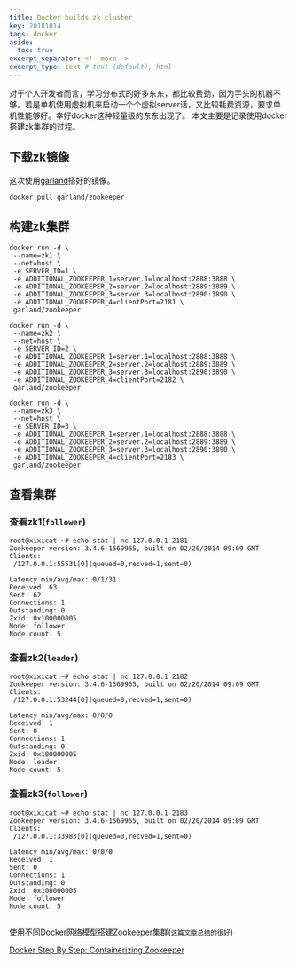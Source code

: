 ```yaml
---
title: Docker builds zk cluster
key: 20181014
tags: docker
aside:
  toc: true
excerpt_separator: <!--more-->
excerpt_type: text # text (default), html
---
```




对于个人开发者而言，学习分布式的好多东东，都比较费劲，因为手头的机器不够。若是单机使用虚拟机来启动一个个虚拟server话，又比较耗费资源，要求单机性能够好。幸好docker这种轻量级的东东出现了。
本文主要是记录使用docker搭建zk集群的过程。
<!--more-->
## 下载zk镜像 ##

这次使用[garland](https://hub.docker.com/r/garland/zookeeper/)搭好的镜像。

```
docker pull garland/zookeeper
```

## 构建zk集群 ##

```
docker run -d \
 --name=zk1 \
 --net=host \
 -e SERVER_ID=1 \
 -e ADDITIONAL_ZOOKEEPER_1=server.1=localhost:2888:3888 \
 -e ADDITIONAL_ZOOKEEPER_2=server.2=localhost:2889:3889 \
 -e ADDITIONAL_ZOOKEEPER_3=server.3=localhost:2890:3890 \
 -e ADDITIONAL_ZOOKEEPER_4=clientPort=2181 \
 garland/zookeeper

docker run -d \
 --name=zk2 \
 --net=host \
 -e SERVER_ID=2 \
 -e ADDITIONAL_ZOOKEEPER_1=server.1=localhost:2888:3888 \
 -e ADDITIONAL_ZOOKEEPER_2=server.2=localhost:2889:3889 \
 -e ADDITIONAL_ZOOKEEPER_3=server.3=localhost:2890:3890 \
 -e ADDITIONAL_ZOOKEEPER_4=clientPort=2182 \
 garland/zookeeper

docker run -d \
 --name=zk3 \
 --net=host \
 -e SERVER_ID=3 \
 -e ADDITIONAL_ZOOKEEPER_1=server.1=localhost:2888:3888 \
 -e ADDITIONAL_ZOOKEEPER_2=server.2=localhost:2889:3889 \
 -e ADDITIONAL_ZOOKEEPER_3=server.3=localhost:2890:3890 \
 -e ADDITIONAL_ZOOKEEPER_4=clientPort=2183 \
 garland/zookeeper
```

## 查看集群 ##

### 查看zk1(`follower`) ###

```
root@xixicat:~# echo stat | nc 127.0.0.1 2181
Zookeeper version: 3.4.6-1569965, built on 02/20/2014 09:09 GMT
Clients:
 /127.0.0.1:55531[0](queued=0,recved=1,sent=0)

Latency min/avg/max: 0/1/31
Received: 63
Sent: 62
Connections: 1
Outstanding: 0
Zxid: 0x100000005
Mode: follower
Node count: 5
```

### 查看zk2(`leader`) ###

```
root@xixicat:~# echo stat | nc 127.0.0.1 2182
Zookeeper version: 3.4.6-1569965, built on 02/20/2014 09:09 GMT
Clients:
 /127.0.0.1:53244[0](queued=0,recved=1,sent=0)

Latency min/avg/max: 0/0/0
Received: 1
Sent: 0
Connections: 1
Outstanding: 0
Zxid: 0x100000005
Mode: leader
Node count: 5
```

### 查看zk3(`follower`) ###

```
root@xixicat:~# echo stat | nc 127.0.0.1 2183
Zookeeper version: 3.4.6-1569965, built on 02/20/2014 09:09 GMT
Clients:
 /127.0.0.1:33983[0](queued=0,recved=1,sent=0)

Latency min/avg/max: 0/0/0
Received: 1
Sent: 0
Connections: 1
Outstanding: 0
Zxid: 0x100000005
Mode: follower
Node count: 5
```

##  ##

[使用不同Docker网络模型搭建Zookeeper集群](https://github.com/denverdino/aliyungo/wiki/Zookeeper-cluster-with-Docker)(`这篇文章总结的很好`)

[Docker Step By Step: Containerizing Zookeeper](http://sookocheff.com/post/docker/containerizing-zookeeper-a-guided-tour/)